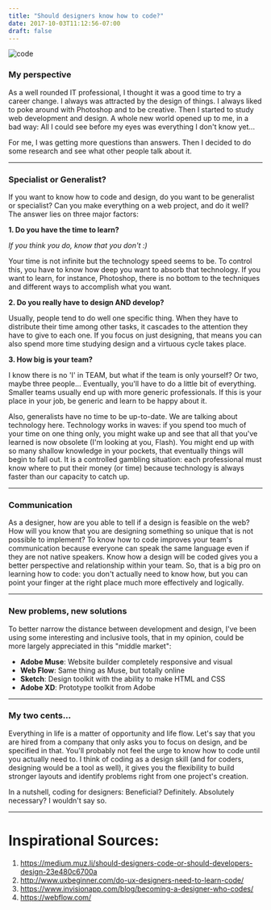 ```yaml
---
title: "Should designers know how to code?"
date: 2017-10-03T11:12:56-07:00
draft: false
---
```


![code](https://media.licdn.com/mpr/mpr/AAEAAQAAAAAAAAyxAAAAJDAwM2Q5MDU4LWI1YWYtNDY1OC04YjRhLTMxMzlkOTJlZDQ1ZA.png)

### My perspective

As a well rounded IT professional, I thought it was a good time to try a career change. I always was attracted by the design of things. I always liked to poke around with Photoshop and to be creative.
Then I started to study web development and design. A whole new world opened up to me, in a bad way: All I could see before my eyes was everything I don't know yet...

For me, I was getting more questions than answers. Then I decided to do some research and see what other people talk about it.

---

### Specialist or Generalist?
If you want to know how to code and design, do you want to be generalist or specialist? 
Can you make everything on a web project, and do it well? The answer lies on three major factors:

**1. Do you have the time to learn?**

_If you think you do, know that you don't :)_

Your time is not infinite but the technology speed seems to be. To control this, you have to know how deep you want to absorb that technology. If you want to learn, for instance, Photoshop, there is no bottom to the techniques and different ways to accomplish what you want. 

**2. Do you really have to design AND develop?**

Usually, people tend to do well one specific thing. When they have to distribute their time among other tasks, it cascades to the attention they have to give to each one. If you focus on just designing, that means you can also spend more time studying design and a virtuous cycle takes place.

**3. How big is your team?**

I know there is no 'I' in TEAM, but what if the team is only yourself? Or two, maybe three people... Eventually, you'll have to do a little bit of everything. Smaller teams usually end up with more generic professionals. If this is your place in your job, be generic and learn to be happy about it.

Also, generalists have no time to be up-to-date. We are talking about technology here. Technology works in waves: if you spend too much of your time on one thing only, you might wake up and see that all that you've learned is now obsolete (I'm looking at you, Flash). You might end up with so many shallow knowledge in your pockets, that eventually things will begin to fall out. It is a controlled gambling situation: each professional must know where to put their money (or time) because technology is always faster than our capacity to catch up. 

---

### Communication

As a designer, how are you able to tell if a design is feasible on the web? How will you know that you are designing something so unique that is not possible to implement? 
To know how to code improves your team's communication because everyone can speak the same language even if they are not native speakers.
Know how a design will be coded gives you a better perspective and relationship within your team. So, that is a big pro on learning how to code: you don't actually need to know how, but you can point your finger at the right place much more effectively and logically.

---

### New problems, new solutions
To better narrow the distance between development and design, I've been using some interesting and inclusive tools, that in my opinion, could be more largely appreciated in this "middle market":

- **Adobe Muse**: Website builder completely responsive and visual
- **Web Flow**: Same thing as Muse, but totally online
- **Sketch**: Design toolkit with the ability to make HTML and CSS
- **Adobe XD**: Prototype toolkit from Adobe

---

### My two cents...
Everything in life is a matter of opportunity and life flow. Let's say that you are hired from a company that only asks you to focus on design, and be specified in that. You'll probably not feel the urge to know how to code until you actually need to.
I think of coding as a design skill (and for coders, designing would be a tool as well), it gives you the flexibility to build stronger layouts and identify problems right from one project's creation.

In a nutshell, coding for designers:
Beneficial? Definitely.
Absolutely necessary? I wouldn't say so.

---


# Inspirational Sources:

1. https://medium.muz.li/should-designers-code-or-should-developers-design-23e480c6700a
2. http://www.uxbeginner.com/do-ux-designers-need-to-learn-code/
3. https://www.invisionapp.com/blog/becoming-a-designer-who-codes/
4. https://webflow.com/